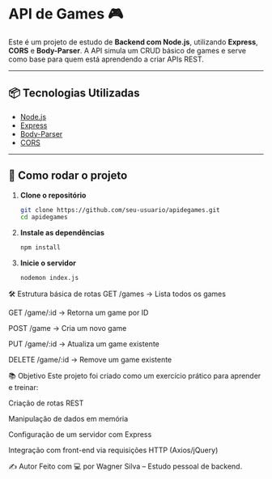 # API de Games 🎮

Este é um projeto de estudo de **Backend com Node.js**, utilizando **Express**, **CORS** e **Body-Parser**. A API simula um CRUD básico de games e serve como base para quem está aprendendo a criar APIs REST.

---

## 📦 Tecnologias Utilizadas

- [Node.js](https://nodejs.org/)
- [Express](https://expressjs.com/)
- [Body-Parser](https://www.npmjs.com/package/body-parser)
- [CORS](https://www.npmjs.com/package/cors)

---

## 🚀 Como rodar o projeto

1. **Clone o repositório**  
   ```bash
   git clone https://github.com/seu-usuario/apidegames.git
   cd apidegames

2. **Instale as dependências**  
   ```bash
   npm install

3. **Inicie o servidor**  
   ```bash
   nodemon index.js

🛠 Estrutura básica de rotas
GET /games → Lista todos os games

GET /game/:id → Retorna um game por ID

POST /game → Cria um novo game

PUT /game/:id → Atualiza um game existente

DELETE /game/:id → Remove um game existente


📚 Objetivo
Este projeto foi criado como um exercício prático para aprender e treinar:

Criação de rotas REST

Manipulação de dados em memória

Configuração de um servidor com Express

Integração com front-end via requisições HTTP (Axios/jQuery)

✍️ Autor
Feito com 💻 por Wagner Silva – Estudo pessoal de backend.
